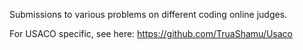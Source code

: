 
Submissions to various problems on different coding online judges.

For USACO specific, see here: https://github.com/TruaShamu/Usaco
